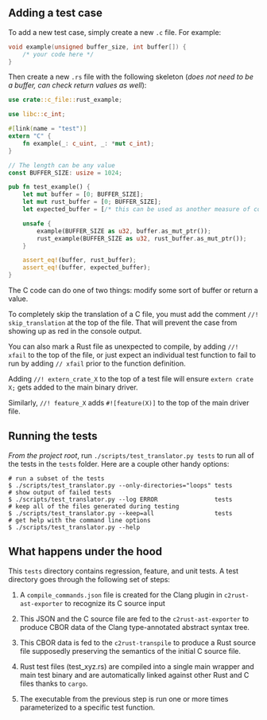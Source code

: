 ## Adding a test case

To add a new test case, simply create a new `.c` file. For example:

```c
void example(unsigned buffer_size, int buffer[]) {
    /* your code here */
}
```

Then create a new `.rs` file with the following skeleton (_does not need to be a buffer, can check return values as well_):

```rust
use crate::c_file::rust_example;

use libc::c_int;

#[link(name = "test")]
extern "C" {
    fn example(_: c_uint, _: *mut c_int);
}

// The length can be any value
const BUFFER_SIZE: usize = 1024;

pub fn test_example() {
    let mut buffer = [0; BUFFER_SIZE];
    let mut rust_buffer = [0; BUFFER_SIZE];
    let expected_buffer = [/* this can be used as another measure of correctness */];

    unsafe {
        example(BUFFER_SIZE as u32, buffer.as_mut_ptr());
        rust_example(BUFFER_SIZE as u32, rust_buffer.as_mut_ptr());
    }

    assert_eq!(buffer, rust_buffer);
    assert_eq!(buffer, expected_buffer);
}
```

The C code can do one of two things: modify some sort of buffer or return a value.

To completely skip the translation of a C file, you must add the comment `//! skip_translation` at the top of the file. That will prevent the case from showing up as red in the console output.

You can also mark a Rust file as unexpected to compile, by adding `//! xfail` to the top of the file, or just expect an individual test function to fail to run by adding `// xfail` prior to the function definition.

Adding `//! extern_crate_X` to the top of a test file will ensure `extern crate X;` gets added to the main binary driver.

Similarly, `//! feature_X` adds `#![feature(X)]` to the top of the main driver file.

## Running the tests

_From the project root_, run `./scripts/test_translator.py tests` to run all of the tests in the
`tests` folder. Here are a couple other handy options:

```shell
# run a subset of the tests
$ ./scripts/test_translator.py --only-directories="loops" tests
# show output of failed tests
$ ./scripts/test_translator.py --log ERROR                tests
# keep all of the files generated during testing
$ ./scripts/test_translator.py --keep=all                 tests
# get help with the command line options
$ ./scripts/test_translator.py --help
```

## What happens under the hood

This `tests` directory contains regression, feature, and unit tests. A test directory goes through the following set of steps:

  1. A `compile_commands.json` file is created for the Clang plugin in `c2rust-ast-exporter` to recognize its C source input

  2. This JSON and the C source file are fed to the `c2rust-ast-exporter` to produce CBOR data of the Clang type-annotated abstract syntax tree.

  3. This CBOR data is fed to the `c2rust-transpile` to produce a Rust source file supposedly preserving the semantics of the initial C source file.

  4. Rust test files (test_xyz.rs) are compiled into a single main wrapper and main test binary and are automatically linked against other Rust and C files thanks to `cargo`.

  5. The executable from the previous step is run one or more times parameterized to a specific test function.
